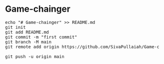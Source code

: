 # Game-chainger
<pre>
echo "# Game-chainger" >> README.md
git init
git add README.md
git commit -m "first commit"
git branch -M main
git remote add origin https://github.com/SivaPullaiah/Game-chainger.git

git push -u origin main
</pre>
